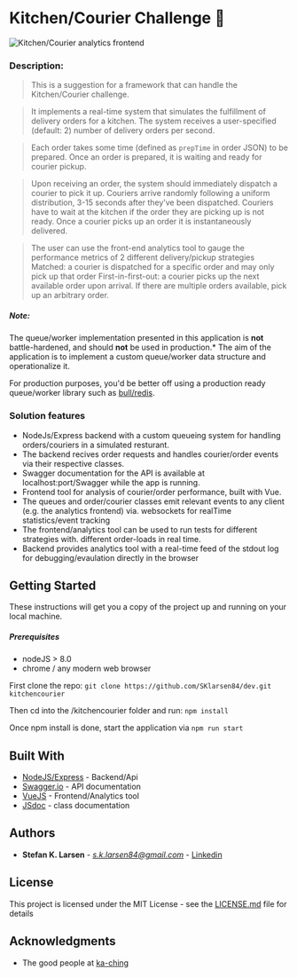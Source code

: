 # Kitchen/Courier Challenge 🚀


![Kitchen/Courier analytics frontend](https://i.imgur.com/FYcWLla.png)


### Description:
> This is a suggestion for a framework that can handle the Kitchen/Courier challenge.

> It implements a real-time system that simulates the fulfillment of delivery orders for a kitchen.
> The system receives a user-specified (default: 2) number of delivery orders per second.

> Each order takes some time (defined as `prepTime` in order JSON) to be prepared. 
> Once an order is prepared, it is waiting and ready for courier pickup.

>Upon receiving an order, the system should immediately dispatch a courier to pick it up.
>Couriers arrive randomly following a uniform distribution, 3-15 seconds after they’ve been dispatched. 
>Couriers have to wait at the kitchen if the order they are picking up is not ready.
>Once a courier picks up an order it is instantaneously delivered.

>The user can use the front-end analytics tool to gauge the performance metrics of 2 different delivery/pickup strategies
>Matched: a courier is dispatched for a specific order and may only pick up that order
>First-in-first-out: a courier picks up the next available order upon arrival. If there are multiple orders available, pick up an arbitrary order. 


##### Note:
The queue/worker implementation presented in this application is **not** battle-hardened, and should **not** be used in production.*
The aim of the application is to implement a custom queue/worker data structure and operationalize it.

For production purposes, you'd be better off using a  production ready queue/worker library such as [bull/redis](https://github.com/OptimalBits/bull).



### Solution features
- NodeJs/Express backend with a custom queueing system for handling orders/couriers in a simulated resturant.
- The backend recives order requests and handles courier/order events via their respective classes.
- Swagger documentation for the API is available at localhost:port/Swagger while the app is running.
- Frontend tool for analysis of courier/order performance, built with Vue.
- The queues and order/courier classes emit relevant events to any client (e.g. the analytics frontend) via. websockets for realTime statistics/event tracking
- The frontend/analytics tool can be used to run tests for different strategies with. different order-loads in real time.
- Backend provides analytics tool with a real-time feed of the stdout log for debugging/evaulation directly in the browser


## Getting Started
These instructions will get you a copy of the project up and running on your local machine.

##### Prerequisites

- nodeJS > 8.0
- chrome / any modern web browser

First clone the repo: `git clone https://github.com/SKlarsen84/dev.git kitchencourier`

Then cd into the /kitchencourier folder and run: `npm install`

Once npm install is done, start the application via `npm run start`


## Built With

* [NodeJS/Express](https://expressjs.com/) - Backend/Api
* [Swagger.io](https://swagger.io/) - API documentation
* [VueJS](https://vuejs.org/) - Frontend/Analytics tool
* [JSdoc](https://github.com/jsdoc/jsdoc) - class documentation

## Authors

* **Stefan K. Larsen** - *s.k.larsen84@gmail.com* - [Linkedin](https://www.linkedin.com/in/stefan-larsen-806b16114/)


## License

This project is licensed under the MIT License - see the [LICENSE.md](LICENSE.md) file for details

## Acknowledgments

* The good people at [ka-ching](https://ka-ching.dk/)

